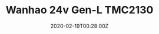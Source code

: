 ---
title: Wanhao 24v Gen-L TMC2130
summary: Wahnao i3 controller upgrade		 
tags:
- 3d
- electro
date: "2020-02-19T00:28:00Z"


# Optional external URL for project (replaces project detail page).
external_link: "/build/controller"

image:
  caption: GenL Controller
  focal_point: Smart
---
